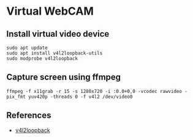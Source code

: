 # Virtual WebCAM

## Install virtual video device

    sudo apt update
    sudo apt install v4l2loopback-utils
    sudo modprobe v4l2loopback

## Capture screen using ffmpeg

    ffmpeg -f x11grab -r 15 -s 1280x720 -i :0.0+0,0 -vcodec rawvideo -pix_fmt yuv420p -threads 0 -f v4l2 /dev/video0

## References

*    [v4l2loopback](https://github.com/umlaeute/v4l2loopback)